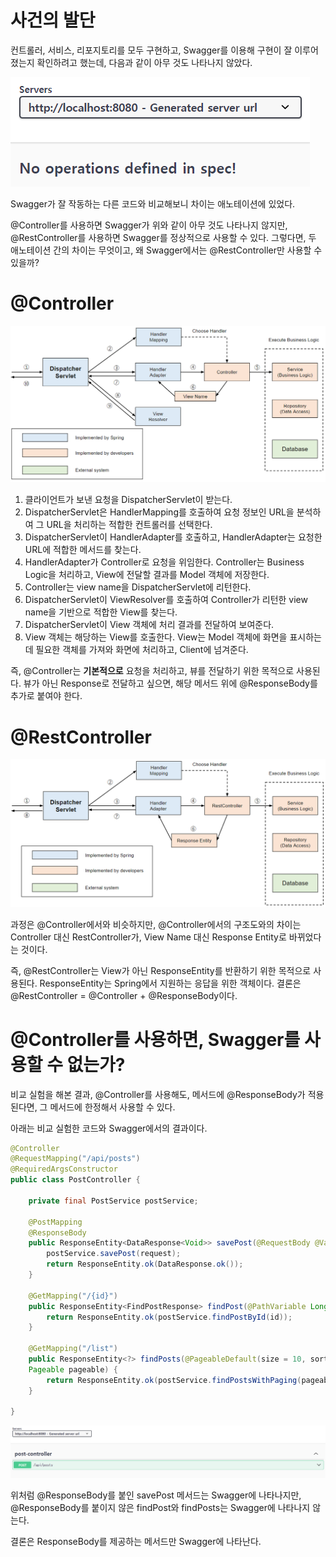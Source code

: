 # 사건의 발단

컨트롤러, 서비스, 리포지토리를 모두 구현하고, Swagger를 이용해 구현이 잘 이루어졌는지 확인하려고 했는데, 다음과 같이 아무 것도 나타나지 않았다.

![img.png](img/start.png)

Swagger가 잘 작동하는 다른 코드와 비교해보니 차이는 애노테이션에 있었다.

@Controller를 사용하면 Swagger가 위와 같이 아무 것도 나타나지 않지만, @RestController를 사용하면 Swagger를 정상적으로 사용할 수 있다. 그렇다면, 두 애노테이션 간의 차이는 무엇이고, 왜 Swagger에서는 @RestController만 사용할 수 있을까?

# @Controller

![img.png](img/controller.png)

1. 클라이언트가 보낸 요청을 DispatcherServlet이 받는다.
2. DispatcherServlet은 HandlerMapping를 호출하여 요청 정보인 URL을 분석하여 그 URL을 처리하는 적합한 컨트롤러를 선택한다.
3. DispatcherServlet이 HandlerAdapter를 호출하고, HandlerAdapter는 요청한 URL에 적합한 메서드를 찾는다.
4. HandlerAdapter가 Controller로 요청을 위임한다. Controller는 Business Logic을 처리하고, View에 전달할 결과를 Model 객체에 저장한다.
5. Controller는 view name을 DispatcherServlet에 리턴한다.
6. DispatcherServlet이 ViewResolver를 호출하여 Controller가 리턴한 view name을 기반으로 적합한 View를 찾는다.
7. DispatcherServlet이 View 객체에 처리 결과를 전달하여 보여준다.
8. View 객체는 해당하는 View를 호출한다. View는 Model 객체에 화면을 표시하는 데 필요한 객체를 가져와 화면에 처리하고, Client에 넘겨준다.

즉, @Controller는 **기본적으로** 요청을 처리하고, 뷰를 전달하기 위한 목적으로 사용된다. 뷰가 아닌 Response로 전달하고 싶으면, 해당 메서드 위에 @ResponseBody를 추가로 붙여야 한다.

# @RestController

![img.png](img/restcontroller.png)

과정은 @Controller에서와 비슷하지만, @Controller에서의 구조도와의 차이는 Controller 대신 RestController가, View Name 대신 Response Entity로 바뀌었다는 것이다.

즉, @RestController는 View가 아닌 ResponseEntity를 반환하기 위한 목적으로 사용된다. ResponseEntity는 Spring에서 지원하는 응답을 위한 객체이다. 결론은 @RestController = @Controller + @ResponseBody이다.

# @Controller를 사용하면, Swagger를 사용할 수 없는가?

비교 실험을 해본 결과, @Controller를 사용해도, 메서드에 @ResponseBody가 적용된다면, 그 메서드에 한정해서 사용할 수 있다.

아래는 비교 실험한 코드와 Swagger에서의 결과이다.

```java
@Controller
@RequestMapping("/api/posts")
@RequiredArgsConstructor
public class PostController {

	private final PostService postService;

	@PostMapping
	@ResponseBody
	public ResponseEntity<DataResponse<Void>> savePost(@RequestBody @Valid SavePostRequest request){
		postService.savePost(request);
		return ResponseEntity.ok(DataResponse.ok());
	}

	@GetMapping("/{id}")
	public ResponseEntity<FindPostResponse> findPost(@PathVariable Long id) {
		return ResponseEntity.ok(postService.findPostById(id));
	}

	@GetMapping("/list")
	public ResponseEntity<?> findPosts(@PageableDefault(size = 10, sort = "views", direction = Sort.Direction.DESC)
	Pageable pageable) {
		return ResponseEntity.ok(postService.findPostsWithPaging(pageable));
	}
	
}
```

![img.png](img/swagger.png)

위처럼 @ResponseBody를 붙인 savePost 메서드는 Swagger에 나타나지만, @ResponseBody를 붙이지 않은 findPost와 findPosts는 Swagger에 나타나지 않는다.

결론은 ResponseBody를 제공하는 메서드만 Swagger에 나타난다.